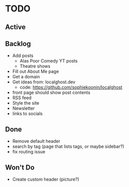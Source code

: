 # TODO

## Active

## Backlog

- Add posts
  - Alas Poor Comedy YT posts
  - Theatre shows
- Fill out About Me page
- Get a domain
- Get ideas from: localghost.dev
  - code: https://github.com/sophiekoonin/localghost
- front page should show post contents
- RSS feed
- Style the site
- Newsletter
- links to socials

## Done

- Remove default header
- search by tag (page that lists tags, or maybe sidebar?)
- fix routing issue

## Won't Do

- Create custom header (picture?)
